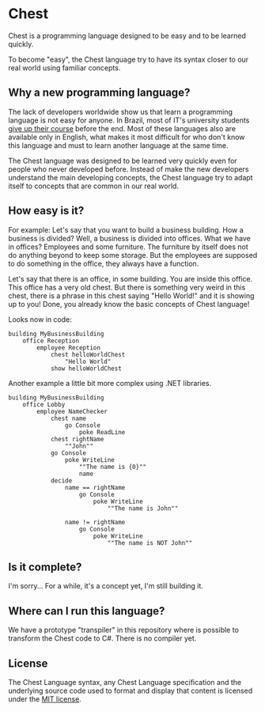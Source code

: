 # Chest 
Chest is a programming language designed to be easy and to be learned quickly.

To become "easy", the Chest language try to have its syntax closer to our real world using familiar concepts.

## Why a new programming language?

The lack of developers worldwide show us that learn a programming language is not easy for anyone. In Brazil, most of IT's
university students [give up their course](https://www.cbsi.net.br/2018/02/curso-de-computacao-e-um-dos-que-mais.html) before 
the end. Most of these languages also are available only in English, what makes it most difficult for who
don't know this language and must to learn another language at the same time.

The Chest language was designed to be learned very quickly even for people who never developed before. Instead of make
the new developers understand the main developing concepts, the Chest language try to adapt itself to concepts that are 
common in our real world. 

## How easy is it?

For example: Let's say that you want to build a business building. How a business is divided? Well, a business is divided into
offices. What we have in offices? Employees and some furniture. The furniture by itself does not do anything beyond to keep some 
storage. But the employees are supposed to do something in the office, they always have a function.

Let's say that there is an office, in some building. You are inside this office. This office has a very old chest. But 
there is something very weird in this chest, there is a phrase in this chest saying "Hello World!" and it is showing up to you!
Done, you already know the basic concepts of Chest language!

Looks now in code:

```
building MyBusinessBuilding
    office Reception
        employee Reception
            chest helloWorldChest 
                "Hello World"
            show helloWorldChest
```

Another example a little bit more complex using .NET libraries.

```
building MyBusinessBuilding
    office Lobby
        employee NameChecker
            chest name 
                go Console
                    poke ReadLine
            chest rightName
                ""John""
            go Console 
                poke WriteLine
                    ""The name is {0}""
                    name
            decide
                name == rightName
                    go Console
                        poke WriteLine
                            ""The name is John""

                name != rightName
                    go Console
                        poke WriteLine
                            ""The name is NOT John""
```

## Is it complete?
I'm sorry... For a while, it's a concept yet, I'm still building it.

## Where can I run this language?
We have a prototype "transpiler" in this repository where is possible to transform the Chest code to C#. There is no compiler yet.

## License

The Chest Language syntax, any Chest Language specification and the underlying source code used to format and display that content is licensed under the [MIT license](LICENSE.md).

